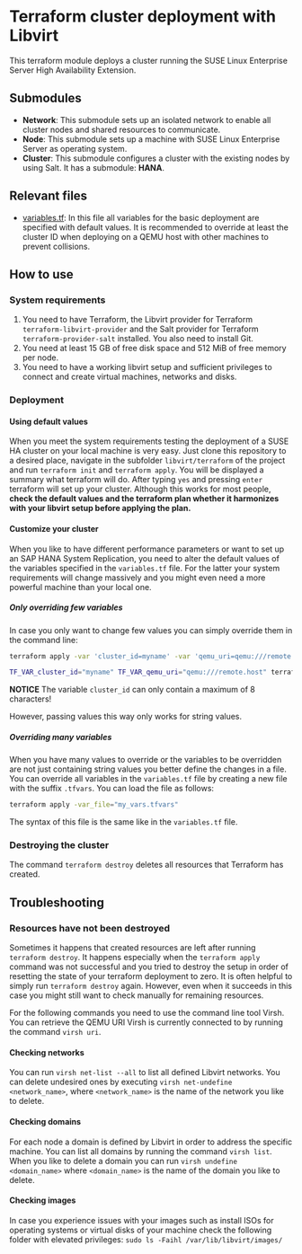 # Terraform cluster deployment with Libvirt

This terraform module deploys a cluster running the SUSE Linux Enterprise Server
High Availability Extension.

## Submodules

- **Network**: This submodule sets up an isolated network to enable all cluster
  nodes and shared resources to communicate.
- **Node**: This submodule sets up a machine with SUSE Linux Enterprise Server
  as operating system.
- **Cluster**: This submodule configures a cluster with the existing nodes by
  using Salt. It has a submodule: **HANA**.

## Relevant files

- [variables.tf](variables.tf): In this file all variables for the basic
  deployment are specified with default values. It is recommended to override
  at least the cluster ID when deploying on a QEMU host with other machines to
  prevent collisions.

## How to use

### System requirements

1. You need to have Terraform, the Libvirt provider for Terraform
   `terraform-libvirt-provider` and the Salt provider for Terraform
   `terraform-provider-salt` installed. You also need to install Git.
1. You need at least 15 GB of free disk space and 512 MiB of free memory per
   node.
1. You need to have a working libvirt setup and sufficient privileges to connect
   and create virtual machines, networks and disks.

### Deployment

#### Using default values

When you meet the system requirements testing the deployment of a SUSE HA
cluster on your local machine is very easy. Just clone this repository to a
desired place, navigate in the subfolder `libvirt/terraform` of the project and
run `terraform init` and `terraform apply`. You will be displayed a summary what
terraform will do. After typing `yes` and pressing `enter` terraform will set up
your cluster. Although this works for most people, **check the default values
and the terraform plan whether it harmonizes with your libvirt setup before
applying the plan.**

#### Customize your cluster

When you like to have different performance parameters or want to set up an SAP
HANA System Replication, you need to alter the default values of the variables
specified in the `variables.tf` file. For the latter
your system requirements will change massively and you might even need a more
powerful machine than your local one.

##### Only overriding few variables

In case you only want to change few values you can simply override them in the
command line:

```Bash
terraform apply -var 'cluster_id=myname' -var 'qemu_uri=qemu:///remote.host'
```

```Bash
TF_VAR_cluster_id="myname" TF_VAR_qemu_uri="qemu:///remote.host" terraform apply
```

**NOTICE** The variable `cluster_id` can only contain a maximum of 8 characters!

However, passing values this way only works for string values.

##### Overriding many variables

When you have many values to override or the variables to be overridden are not
just containing string values you better define the changes in a file. You can
override all variables in the `variables.tf` file by creating a new file with
the suffix `.tfvars`. You can load the file as follows:

```Bash
terraform apply -var_file="my_vars.tfvars"
```

The syntax of this file is the same like in the `variables.tf` file.

### Destroying the cluster

The command `terraform destroy` deletes all resources that Terraform has
created.

## Troubleshooting

### Resources have not been destroyed

Sometimes it happens that created resources are left after running
`terraform destroy`. It happens especially when the `terraform apply` command
was not successful and you tried to destroy the setup in order of resetting the
state of your terraform deployment to zero.
It is often helpful to simply run `terraform destroy` again. However, even when
it succeeds in this case you might still want to check manually for remaining
resources.

For the following commands you need to use the command line tool Virsh. You can
retrieve the QEMU URI Virsh is currently connected to by running the command
`virsh uri`.

#### Checking networks

You can run `virsh net-list --all` to list all defined Libvirt networks. You can
delete undesired ones by executing `virsh net-undefine <network_name>`, where
`<network_name>` is the name of the network you like to delete.

#### Checking domains

For each node a domain is defined by Libvirt in order to address the specific
machine. You can list all domains by running the command `virsh list`. When you
like to delete a domain you can run `virsh undefine <domain_name>` where
`<domain_name>` is the name of the domain you like to delete.

#### Checking images

In case you experience issues with your images such as install ISOs for
operating systems or virtual disks of your machine check the following folder
with elevated privileges: `sudo ls -Faihl /var/lib/libvirt/images/`
